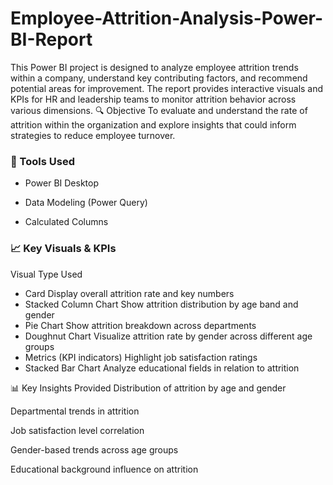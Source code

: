 # Employee-Attrition-Analysis-Power-BI-Report
This Power BI project is designed to analyze employee attrition trends within a company, understand key contributing factors, and recommend potential areas for improvement. The report provides interactive visuals and KPIs for HR and leadership teams to monitor attrition behavior across various dimensions.
🔍 Objective
To evaluate and understand the rate of attrition within the organization and explore insights that could inform strategies to reduce employee turnover.

### 📁 Tools Used
- Power BI Desktop

- Data Modeling (Power Query)

- Calculated Columns

### 📈 Key Visuals & KPIs
Visual Type	Used
- Card	Display overall attrition rate and key numbers
- Stacked Column Chart	Show attrition distribution by age band and gender
- Pie Chart	Show attrition breakdown across departments
- Doughnut Chart	Visualize attrition rate by gender across different age groups
- Metrics (KPI indicators)	Highlight job satisfaction ratings
- Stacked Bar Chart	Analyze educational fields in relation to attrition

📊 Key Insights Provided
Distribution of attrition by age and gender

Departmental trends in attrition

Job satisfaction level correlation

Gender-based trends across age groups

Educational background influence on attrition
